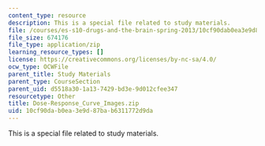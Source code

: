 ```yaml
---
content_type: resource
description: This is a special file related to study materials.
file: /courses/es-s10-drugs-and-the-brain-spring-2013/10cf90dab0ea3e9d87bab6311772d9da_Dose-Response_Curve_Images.zip
file_size: 674176
file_type: application/zip
learning_resource_types: []
license: https://creativecommons.org/licenses/by-nc-sa/4.0/
ocw_type: OCWFile
parent_title: Study Materials
parent_type: CourseSection
parent_uid: d5518a30-1a13-7429-bd3e-9d012cfee347
resourcetype: Other
title: Dose-Response_Curve_Images.zip
uid: 10cf90da-b0ea-3e9d-87ba-b6311772d9da
---
```

This is a special file related to study materials.